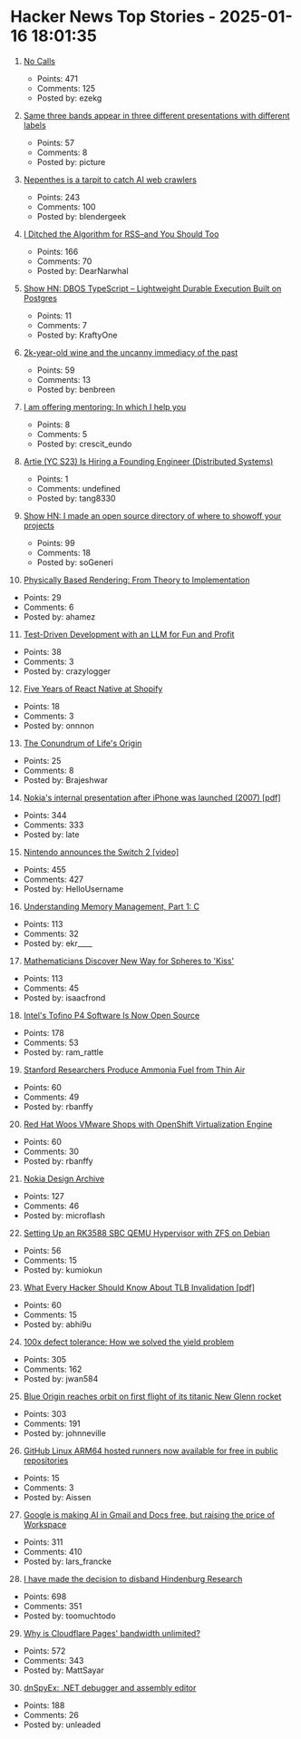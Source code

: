 # Hacker News Top Stories - 2025-01-16 18:01:35

1. [No Calls](https://keygen.sh/blog/no-calls/)
   - Points: 471
   - Comments: 125
   - Posted by: ezekg

2. [Same three bands appear in three different presentations with different labels](https://pubpeer.com/publications/323E84675EB2E849C56097D73D55FD#1)
   - Points: 57
   - Comments: 8
   - Posted by: picture

3. [Nepenthes is a tarpit to catch AI web crawlers](https://zadzmo.org/code/nepenthes/)
   - Points: 243
   - Comments: 100
   - Posted by: blendergeek

4. [I Ditched the Algorithm for RSS–and You Should Too](https://joeyehand.com/blog/2025/01/15/i-ditched-the-algorithm-for-rssand-you-should-too/)
   - Points: 166
   - Comments: 70
   - Posted by: DearNarwhal

5. [Show HN: DBOS TypeScript – Lightweight Durable Execution Built on Postgres](https://github.com/dbos-inc/dbos-transact-ts)
   - Points: 11
   - Comments: 7
   - Posted by: KraftyOne

6. [2k-year-old wine and the uncanny immediacy of the past](https://resobscura.substack.com/p/2000-year-old-wine-and-the-uncanny)
   - Points: 59
   - Comments: 13
   - Posted by: benbreen

7. [I am offering mentoring: In which I help you](https://dynomight.substack.com/p/mentoring)
   - Points: 8
   - Comments: 5
   - Posted by: crescit_eundo

8. [Artie (YC S23) Is Hiring a Founding Engineer (Distributed Systems)](https://www.ycombinator.com/companies/artie/jobs/Vz704T1-founding-engineer-distributed-systems)
   - Points: 1
   - Comments: undefined
   - Posted by: tang8330

9. [Show HN: I made an open source directory of where to showoff your projects](https://github.com/KingMenes/awesome-launch)
   - Points: 99
   - Comments: 18
   - Posted by: soGeneri

10. [Physically Based Rendering: From Theory to Implementation](https://pbr-book.org)
   - Points: 29
   - Comments: 6
   - Posted by: ahamez

11. [Test-Driven Development with an LLM for Fun and Profit](https://blog.yfzhou.fyi/posts/tdd-llm/)
   - Points: 38
   - Comments: 3
   - Posted by: crazylogger

12. [Five Years of React Native at Shopify](https://shopify.engineering/five-years-of-react-native-at-shopify)
   - Points: 18
   - Comments: 3
   - Posted by: onnnon

13. [The Conundrum of Life's Origin](https://nautil.us/the-incredible-conundrum-of-lifes-origin-1178890/)
   - Points: 25
   - Comments: 8
   - Posted by: Brajeshwar

14. [Nokia's internal presentation after iPhone was launched (2007) [pdf]](https://nokia-apple-iphone-was-launched-presentation.tiiny.site/)
   - Points: 344
   - Comments: 333
   - Posted by: late

15. [Nintendo announces the Switch 2 [video]](https://www.youtube.com/watch?v=itpcsQQvgAQ)
   - Points: 455
   - Comments: 427
   - Posted by: HelloUsername

16. [Understanding Memory Management, Part 1: C](https://educatedguesswork.org/posts/memory-management-1/)
   - Points: 113
   - Comments: 32
   - Posted by: ekr____

17. [Mathematicians Discover New Way for Spheres to 'Kiss'](https://www.quantamagazine.org/mathematicians-discover-new-way-for-spheres-to-kiss-20250115/)
   - Points: 113
   - Comments: 45
   - Posted by: isaacfrond

18. [Intel's Tofino P4 Software Is Now Open Source](https://p4.org/intels-tofino-p4-software-is-now-open-source/)
   - Points: 178
   - Comments: 53
   - Posted by: ram_rattle

19. [Stanford Researchers Produce Ammonia Fuel from Thin Air](https://spectrum.ieee.org/ammonia-fuel-2670794408)
   - Points: 60
   - Comments: 49
   - Posted by: rbanffy

20. [Red Hat Woos VMware Shops with OpenShift Virtualization Engine](https://www.nextplatform.com/2025/01/15/red-hat-woos-vmware-shops-with-openshift-virtualization-engine/)
   - Points: 60
   - Comments: 30
   - Posted by: rbanffy

21. [Nokia Design Archive](https://nokiadesignarchive.aalto.fi)
   - Points: 127
   - Comments: 46
   - Posted by: microflash

22. [Setting Up an RK3588 SBC QEMU Hypervisor with ZFS on Debian](https://blog.kumio.org/posts/2025/01/bananapim7-hvm.html)
   - Points: 56
   - Comments: 15
   - Posted by: kumiokun

23. [What Every Hacker Should Know About TLB Invalidation [pdf]](https://grsecurity.net/h2hc_2024_what_every_hacker_should_know_TLB_invalidation.pdf)
   - Points: 60
   - Comments: 15
   - Posted by: abhi9u

24. [100x defect tolerance: How we solved the yield problem](https://cerebras.ai/blog/100x-defect-tolerance-how-cerebras-solved-the-yield-problem)
   - Points: 305
   - Comments: 162
   - Posted by: jwan584

25. [Blue Origin reaches orbit on first flight of its titanic New Glenn rocket](https://arstechnica.com/space/2025/01/blue-origin-reaches-orbit-on-first-flight-of-its-titanic-new-glenn-rocket/)
   - Points: 303
   - Comments: 191
   - Posted by: johnneville

26. [GitHub Linux ARM64 hosted runners now available for free in public repositories](https://github.blog/changelog/2025-01-16-linux-arm64-hosted-runners-now-available-for-free-in-public-repositories-public-preview/)
   - Points: 15
   - Comments: 3
   - Posted by: Aissen

27. [Google is making AI in Gmail and Docs free, but raising the price of Workspace](https://www.theverge.com/2025/1/15/24343794/google-workspace-ai-features-free)
   - Points: 311
   - Comments: 410
   - Posted by: lars_francke

28. [I have made the decision to disband Hindenburg Research](https://hindenburgresearch.com/gratitude/)
   - Points: 698
   - Comments: 351
   - Posted by: toomuchtodo

29. [Why is Cloudflare Pages' bandwidth unlimited?](https://mattsayar.com/why-does-cloudflare-pages-have-such-a-generous-free-tier/)
   - Points: 572
   - Comments: 343
   - Posted by: MattSayar

30. [dnSpyEx: .NET debugger and assembly editor](https://github.com/dnSpyEx/dnSpy)
   - Points: 188
   - Comments: 26
   - Posted by: unleaded

